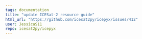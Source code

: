```yaml
---
tags: documentation
title: "update ICESat-2 resource guide"
html_url: "https://github.com/icesat2py/icepyx/issues/412"
user: JessicaS11
repo: icesat2py/icepyx
---
```


